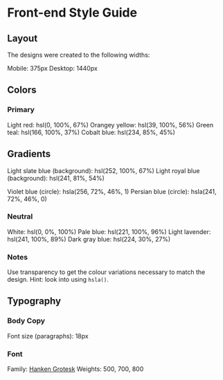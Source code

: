 # Front-end Style Guide

## Layout

The designs were created to the following widths:

Mobile: 375px
Desktop: 1440px

## Colors

### Primary

Light red: hsl(0, 100%, 67%)
Orangey yellow: hsl(39, 100%, 56%)
Green teal: hsl(166, 100%, 37%)
Cobalt blue: hsl(234, 85%, 45%)

## Gradients

Light slate blue (background): hsl(252, 100%, 67%)
Light royal blue (background): hsl(241, 81%, 54%)

Violet blue (circle): hsla(256, 72%, 46%, 1)
Persian blue (circle): hsla(241, 72%, 46%, 0)



### Neutral

White: hsl(0, 0%, 100%)
Pale blue: hsl(221, 100%, 96%)
Light lavender: hsl(241, 100%, 89%)
Dark gray blue: hsl(224, 30%, 27%)

### Notes

Use transparency to get the colour variations necessary to match the design. Hint: look into using `hsla()`.

## Typography

### Body Copy

Font size (paragraphs): 18px

### Font

Family: [Hanken Grotesk](https://fonts.google.com/specimen/Hanken+Grotesk)
Weights: 500, 700, 800
